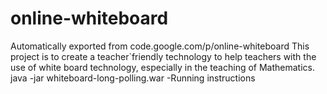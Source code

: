 # online-whiteboard
Automatically exported from code.google.com/p/online-whiteboard
This project is to create a teacher`friendly technology to help teachers with the use of white board technology, especially in the teaching of Mathematics.
java -jar whiteboard-long-polling.war -Running instructions
